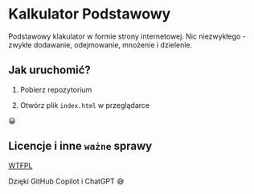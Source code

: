 # Kalkulator Podstawowy

Podstawowy klakulator w formie strony internetowej.
Nic niezwykłego - zwykłe dodawanie, odejmowanie, mnożenie i dzielenie.


## Jak uruchomić?

1. Pobierz repozytorium

2. Otwórz plik `index.html` w przeglądarce

😀

## Licencje i inne `ważne` sprawy

[WTFPL](./LICENSE)


Dzięki GitHub Copilot i ChatGPT 😅